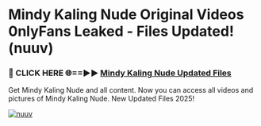 # Mindy Kaling Nude Original Videos 0nlyFans Leaked - Files Updated! (nuuv)

<h3>🔴 CLICK HERE 🌐==►► <a href="https://tinyurl.com/52m3yx9h" rel="nofollow">Mindy Kaling Nude Updated Files</a></h3>

Get Mindy Kaling Nude and all content. Now you can access all videos and pictures of Mindy Kaling Nude. New Updated Files 2025!

[![nuuv](https://i.imgur.com/TnHtlc8.gif)](https://tinyurl.com/52m3yx9h)
